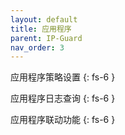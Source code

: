 ```yaml
---
layout: default
title: 应用程序
parent: IP-Guard
nav_order: 3
---
```


应用程序策略设置
{: fs-6 }

应用程序日志查询
{: fs-6 }

应用程序联动功能
{: fs-6 }
